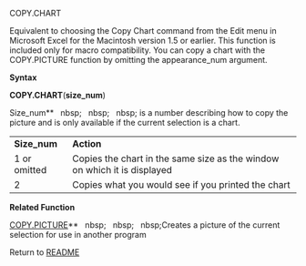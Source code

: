 COPY.CHART

Equivalent to choosing the Copy Chart command from the Edit menu in
Microsoft Excel for the Macintosh version 1.5 or earlier. This function
is included only for macro compatibility. You can copy a chart with the
COPY.PICTURE function by omitting the appearance\_num argument.

**Syntax**

**COPY.CHART**(**size\_num**)

Size\_num**&nbsp;&nbsp;&nbsp;nbsp;&nbsp;&nbsp;&nbsp;nbsp;&nbsp;&nbsp;&nbsp;nbsp;&nbsp;is a number describing how to copy the
picture and is only available if the current selection is a chart.

|               |                                                                          |
| ------------- | ------------------------------------------------------------------------ |
| **Size\_num** | **Action**                                                               |
| 1 or omitted  | Copies the chart in the same size as the window on which it is displayed |
| 2             | Copies what you would see if you printed the chart                       |

**Related Function**

[COPY.PICTURE](COPY.PICTURE.md)**&nbsp;&nbsp;&nbsp;nbsp;&nbsp;&nbsp;&nbsp;nbsp;&nbsp;&nbsp;&nbsp;nbsp;Creates a picture of the current selection
for use in another program



Return to [README](README.md)

